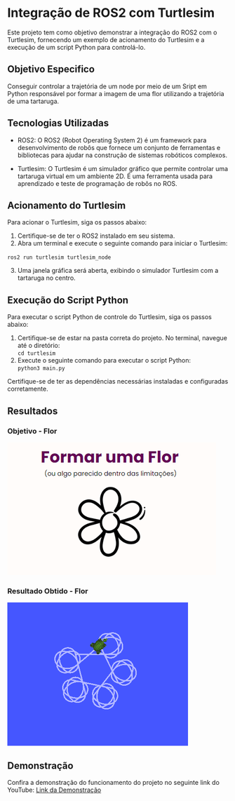 # Integração de ROS2 com Turtlesim

Este projeto tem como objetivo demonstrar a integração do ROS2 com o Turtlesim, fornecendo um exemplo de acionamento do Turtlesim e a execução de um script Python para controlá-lo. 

## Objetivo Especifico 
Conseguir controlar a trajetória de um node por meio de um Sript em Python responsável por formar a imagem de uma flor utilizando a trajetória de uma tartaruga. 

## Tecnologias Utilizadas

- ROS2: O ROS2 (Robot Operating System 2) é um framework para desenvolvimento de robôs que fornece um conjunto de ferramentas e bibliotecas para ajudar na construção de sistemas robóticos complexos.

- Turtlesim: O Turtlesim é um simulador gráfico que permite controlar uma tartaruga virtual em um ambiente 2D. É uma ferramenta usada para aprendizado e teste de programação de robôs no ROS.

## Acionamento do Turtlesim

Para acionar o Turtlesim, siga os passos abaixo:

1. Certifique-se de ter o ROS2 instalado em seu sistema.
2. Abra um terminal e execute o seguinte comando para iniciar o Turtlesim:<br>

`ros2 run turtlesim turtlesim_node`<br>

3. Uma janela gráfica será aberta, exibindo o simulador Turtlesim com a tartaruga no centro.

## Execução do Script Python

Para executar o script Python de controle do Turtlesim, siga os passos abaixo:

1. Certifique-se de estar na pasta correta do projeto. No terminal, navegue até o diretório:<br>
`cd turtlesim`<br>
2. Execute o seguinte comando para executar o script Python:<br>
`python3 main.py`<br>


Certifique-se de ter as dependências necessárias instaladas e configuradas corretamente.

## Resultados 
### Objetivo - Flor 
![Imagem Ilustrativa](./media/florzinha_real.png)

### Resultado Obtido - Flor 
![Imagem do Turtlesim](./media/florzinha.png)

## Demonstração

Confira a demonstração do funcionamento do projeto no seguinte link do YouTube: 
[Link da Demonstração](https://youtu.be/iMvbr3v2yCc)
